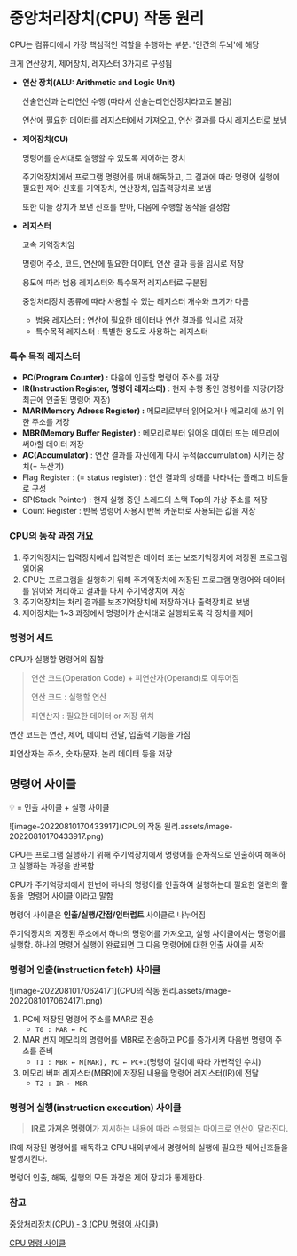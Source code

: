 # **중앙처리장치(CPU) 작동 원리**

CPU는 컴퓨터에서 가장 핵심적인 역할을 수행하는 부분. '인간의 두뇌'에 해당

크게 연산장치, 제어장치, 레지스터 3가지로 구성됨

- **연산 장치(ALU: Arithmetic and Logic Unit)**

  산술연산과 논리연산 수행 (따라서 산술논리연산장치라고도 불림)

  연산에 필요한 데이터를 레지스터에서 가져오고, 연산 결과를 다시 레지스터로 보냄

- **제어장치(CU)**

  명령어를 순서대로 실행할 수 있도록 제어하는 장치

  주기억장치에서 프로그램 명령어를 꺼내 해독하고, 그 결과에 따라 명령어 실행에 필요한 제어 신호를 기억장치, 연산장치, 입출력장치로 보냄

  또한 이들 장치가 보낸 신호를 받아, 다음에 수행할 동작을 결정함

- **레지스터**

  고속 기억장치임

  명령어 주소, 코드, 연산에 필요한 데이터, 연산 결과 등을 임시로 저장

  용도에 따라 범용 레지스터와 특수목적 레지스터로 구분됨

  중앙처리장치 종류에 따라 사용할 수 있는 레지스터 개수와 크기가 다름

  - 범용 레지스터 : 연산에 필요한 데이터나 연산 결과를 임시로 저장
  - 특수목적 레지스터 : 특별한 용도로 사용하는 레지스터

### **특수 목적 레지스터**

- **PC(Program Counter) :** 다음에 인출할 명령어 주소를 저장
- I**R(Instruction Register, 명령어 레지스터)** : 현재 수행 중인 명령어를 저장(가장 최근에 인출된 명령어 저장)
- **MAR(Memory Adress Register) :** 메모리로부터 읽어오거나 메모리에 쓰기 위한 주소를 저장
- **MBR(Memory Buffer Register)** : 메모리로부터 읽어온 데이터 또는 메모리에 써야할 데이터 저장
- **AC(Accumulator)** : 연산 결과를 자신에게 다시 누적(accumulation) 시키는 장치(= 누산기)
- Flag Register : (= status register) : 연산 결과의 상태를 나타내는 플래그 비트들로 구성
- SP(Stack Pointer) : 현재 실행 중인 스레드의 스택 Top의 가상 주소를 저장
- Count Register : 반복 명령어 사용시 반복 카운터로 사용되는 값을 저장

### **CPU의 동작 과정 개요**

1. 주기억장치는 입력장치에서 입력받은 데이터 또는 보조기억장치에 저장된 프로그램 읽어옴
2. CPU는 프로그램을 실행하기 위해 주기억장치에 저장된 프로그램 명령어와 데이터를 읽어와 처리하고 결과를 다시 주기억장치에 저장
3. 주기억장치는 처리 결과를 보조기억장치에 저장하거나 출력장치로 보냄
4. 제어장치는 1~3 과정에서 명령어가 순서대로 실행되도록 각 장치를 제어

### 명령어 세트

CPU가 실행할 명령어의 집합

> 연산 코드(Operation Code) + 피연산자(Operand)로 이루어짐
>
> 연산 코드 : 실행할 연산
>
> 피연산자 : 필요한 데이터 or 저장 위치

연산 코드는 연산, 제어, 데이터 전달, 입출력 기능을 가짐

피연산자는 주소, 숫자/문자, 논리 데이터 등을 저장



## 명령어 사이클

 💡 = 인출 사이클 + 실행 사이클

![image-20220810170433917](CPU의 작동 원리.assets/image-20220810170433917.png)

CPU는 프로그램 실행하기 위해 주기억장치에서 명령어를 순차적으로 인출하여 해독하고 실행하는 과정을 반복함

CPU가 주기억장치에서 한번에 하나의 명령어를 인출하여 실행하는데 필요한 일련의 활동을 '명령어 사이클'이라고 말함

명령어 사이클은 **인출/실행/간접/인터럽트** 사이클로 나누어짐

주기억장치의 지정된 주소에서 하나의 명령어를 가져오고, 실행 사이클에서는 명령어를 실행함. 하나의 명령어 실행이 완료되면 그 다음 명령어에 대한 인출 사이클 시작

### 명령어 인출(instruction  fetch) 사이클

![image-20220810170624171](CPU의 작동 원리.assets/image-20220810170624171.png)

1. PC에 저장된 명령어 주소를 MAR로 전송
   - `T0 : MAR ← PC`
2. MAR 번지 메모리의 명령어를 MBR로 전송하고 PC를 증가시켜 다음번 명령어 주소를 준비
   - `T1 : MBR ← M[MAR], PC ← PC+1`(명령어 길이에 따라 가변적인 수치)
3. 메모리 버퍼 레지스터(MBR)에 저장된 내용을 명령어 레지스터(IR)에 전달
   - `T2 : IR ← MBR`

### 명령어 실행(instruction execution) 사이클

> **IR로 가져온 명령어**가 지시하는 내용에 따라 수행되는 마이크로 연산이 달라진다.

IR에 저장된 명령어를 해독하고 CPU 내외부에서 명령어의 실행에 필요한 제어신호들을 발생시킨다.

명렁어 인출, 해독, 실행의 모든 과정은 제어 장치가 통제한다.

### 

### 참고

[중앙처리장치(CPU) - 3 (CPU 명령어 사이클)](https://gamedevlog.tistory.com/71)

[CPU 명령 사이클](https://wogh8732.tistory.com/275)